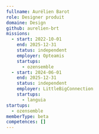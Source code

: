 ```yaml
---
fullname: Aurélien Barot
role: Designer produit
domaine: Design
github: aurelien-brt
missions:
  - start: 2022-10-01
    end: 2025-12-31
    status: independent
    employer: Opteamis
    startups:
      - ozensemble
  - start: 2024-06-01
    end: 2025-12-31
    status: independent
    employer: LittleBigConnection
    startups:
      - languia
startups:
  - ozensemble
memberType: beta
competences: []
---
```

